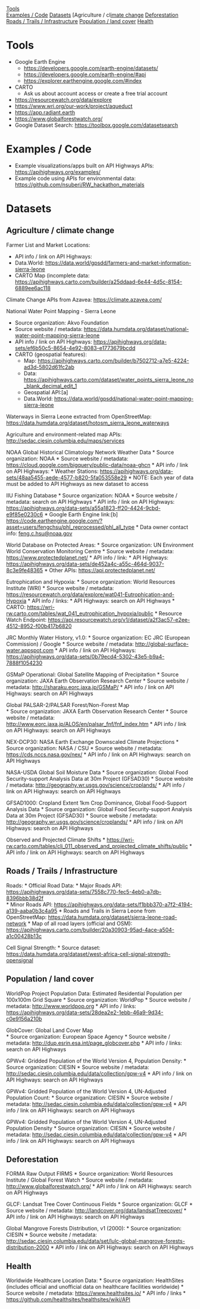 
[Tools](#tools)  
[Examples / Code](#examples--code)
[Datasets](#datasets)
[Agriculture / cl[imate change](#agriculture--cl[imate-change)
[Deforestation](#deforestation)
[Roads / Trails / Infrastructure](#roads--trails--infrastructure)
[Population / land cover](#population--land-cover)
[Health](#health)


# Tools

* Google Earth Engine
   * https://developers.google.com/earth-engine/datasets/ 
   * https://developers.google.com/earth-engine/#api
   * https://explorer.earthengine.google.com/#index 
* CARTO
   * Ask us about account access or create a free trial account
* https://resourcewatch.org/data/explore
* https://www.wri.org/our-work/project/aqueduct 
* https://app.radiant.earth
* https://www.globalforestwatch.org/ 
* Google Dataset Search: https://toolbox.google.com/datasetsearch 

# Examples / Code

* Example visualizations/apps built on API Highways APIs:
https://apihighways.org/examples/
* Example code using APIs for environmental data: https://github.com/nsuberi/RW_hackathon_materials 

# Datasets

## Agriculture / climate change

Farmer List and Market Locations:
   * API info / link on API Highways: 
   * Data.World: https://data.world/gpsdd/farmers-and-market-information-sierra-leone 
   * CARTO Map (incomplete data: https://apihighways.carto.com/builder/a25ddaad-6e44-4d5c-8154-6889ee6ac118 

Climate Change APIs from Azavea:
https://climate.azavea.com/ 

National Water Point Mapping - Sierra Leone
   * Source organization: Akvo Foundation
   * Source website / metadata: https://data.humdata.org/dataset/national-water-point-mapping-sierra-leone 
   * API info / link on API Highways: 
https://apihighways.org/data-sets/ef6b50c5-8654-4e92-8083-e1773679bcdd 
   * CARTO (geospatial features):
      * Map: https://apihighways.carto.com/builder/b7502712-a7e5-4224-ad3d-5802d61fc2ab 
      * Data: https://apihighways.carto.com/dataset/water_points_sierra_leone_no_blank_decimal_edit_1 
      * Geospatial API:[a]
      * Data.World: https://data.world/gpsdd/national-water-point-mapping-sierra-leone 


Waterways in Sierra Leone extracted from OpenStreetMap:
https://data.humdata.org/dataset/hotosm_sierra_leone_waterways 

Agriculture and environment-related map APIs: 
http://sedac.ciesin.columbia.edu/maps/services 

NOAA Global Historical Climatology Network Weather Data 
      * Source organization: NOAA
      * Source website / metadata: https://cloud.google.com/bigquery/public-data/noaa-ghcn 
      * API info / link on API Highways: 
      * Weather Stations: https://apihighways.org/data-sets/48aa5455-aede-4577-b820-5fa053558e29 
      * NOTE: Each year of data must be added to API Highways as new dataset to access 

IIU Fishing Database 
      * Source organization: NOAA
      * Source website / metadata: search on API Highways
      * API info / link on API Highways: https://apihighways.org/data-sets/a55a1823-ff20-4424-9cbd-e9f85e0230c6 
      * Google Earth Engine link:[b] https://code.earthengine.google.com/?asset=users/fengchsu/phl_reprocessed/phl_all_type 
      * Data owner contact info: feng.c.hsu@noaa.gov 

World Database on Protected Areas:
     * Source organization: UN Environment World Conservation Monitoring Centre
     * Source website / metadata: https://www.protectedplanet.net/ 
     * API info / link:
     * API Highways: https://apihighways.org/data-sets/de452a4c-a55c-464d-9037-8c3e9fe48365 
     * Other APIs: https://api.protectedplanet.net/ 

Eutrophication and Hypoxia: 
     * Source organization: World Resources Institute (WRI) 
     * Source website / metadata: https://resourcewatch.org/data/explore/wat041-Eutrophication-and-Hypoxia
     * API info / links:
     * API Highways: search on API Highways
     * CARTO: https://wri-rw.carto.com/tables/wat_041_eutrophication_hypoxia/public 
     * Resource Watch Endpoint: https://api.resourcewatch.org/v1/dataset/a2f3ac57-e2ee-4512-8952-f00b417b6820 

JRC Monthly Water History, v1.0:
      * Source organization: EC JRC (European Commission) / Google
      * Source website / metadata: http://global-surface-water.appspot.com 
      * API info / link on API Highways: https://apihighways.org/data-sets/0b79ecd4-5302-43e5-b9a4-7888f1054230 


GSMaP Operational: Global Satellite Mapping of Precipitation
      * Source organization: JAXA Earth Observation Research Center
      * Source website / metadata: http://sharaku.eorc.jaxa.jp/GSMaP/ 
      * API info / link on API Highways: search on API Highways


Global PALSAR-2/PALSAR Forest/Non-Forest Map        
      * Source organization: JAXA Earth Observation Research Center
      * Source website / metadata: http://www.eorc.jaxa.jp/ALOS/en/palsar_fnf/fnf_index.htm
      * API info / link on API Highways: search on API Highways


NEX-DCP30: NASA Earth Exchange Downscaled Climate Projections
      * Source organization: NASA / CSU
      * Source website / metadata: https://cds.nccs.nasa.gov/nex/
      * API info / link on API Highways: search on API Highways


NASA-USDA Global Soil Moisture Data
      * Source organization: Global Food Security-support Analysis Data at 30m Project (GFSAD30)
      * Source website / metadata: http://geography.wr.usgs.gov/science/croplands/ 
      * API info / link on API Highways: search on API Highways


GFSAD1000: Cropland Extent 1km Crop Dominance, Global Food-Support Analysis Data
      * Source organization: Global Food Security-support Analysis Data at 30m Project (GFSAD30)
      * Source website / metadata: http://geography.wr.usgs.gov/science/croplands/ 
      * API info / link on API Highways: search on API Highways

Observed and Projected Climate Shifts
         * https://wri-rw.carto.com/tables/cli_011_observed_and_projected_climate_shifts/public
         * API info / link on API Highways: search on API Highways

## Roads / Trails / Infrastructure

Roads:
         * Official Road Data:
         	* Major Roads API: https://apihighways.org/data-sets/7558c770-fec5-4eb0-a7db-8396bbb38d2f  
         	* Minor Roads API:
https://apihighways.org/data-sets/f1bbb370-a7f2-4194-a139-aaba0b3c4a95
         * Roads and Trails in Sierra Leone from OpenStreetMap: https://data.humdata.org/dataset/sierra-leone-road-network 
         * Map of all road layers (official and OSM): https://apihighways.carto.com/builder/20a30903-95ad-4ace-a504-a1c00428b13c 


Cell Signal Strength:
         * Source dataset: https://data.humdata.org/dataset/west-africa-cell-signal-strength-opensignal 
   
## Population / land cover

WorldPop Project Population Data: Estimated Residential Population per 100x100m Grid Square
         * Source organization: WorldPop 
         * Source website / metadata: http://www.worldpop.org
         * API info / links: https://apihighways.org/data-sets/28dea2e2-1ebb-46a9-9d34-c0e9156a210b 


GlobCover: Global Land Cover Map        
         * Source organization: European Space Agency 
         * Source website / metadata: http://dup.esrin.esa.int/page_globcover.php
         * API info / links: search on API Highways


GPWv4: Gridded Population of the World Version 4, Population Density:
         * Source organization: CIESIN
         * Source website / metadata: http://sedac.ciesin.columbia.edu/data/collection/gpw-v4 
         * API info / link on API Highways: search on API Highways


GPWv4: Gridded Population of the World Version 4, UN-Adjusted Population Count:
         * Source organization: CIESIN
         * Source website / metadata: http://sedac.ciesin.columbia.edu/data/collection/gpw-v4 
         * API info / link on API Highways: search on API Highways


GPWv4: Gridded Population of the World Version 4, UN-Adjusted Population Density
         * Source organization: CIESIN
         * Source website / metadata: http://sedac.ciesin.columbia.edu/data/collection/gpw-v4 
         * API info / link on API Highways: search on API Highways


## Deforestation

FORMA Raw Output FIRMS
         * Source organization: World Resources Institute / Global Forest Watch
         * Source website / metadata: http://www.globalforestwatch.org/ 
         * API info / link on API Highways: search on API Highways


GLCF: Landsat Tree Cover Continuous Fields
         * Source organization: GLCF
         * Source website / metadata: http://landcover.org/data/landsatTreecover/ 
         * API info / link on API Highways: search on API Highways


Global Mangrove Forests Distribution, v1 (2000):
         * Source organization: CIESIN
         * Source website / metadata: http://sedac.ciesin.columbia.edu/data/set/lulc-global-mangrove-forests-distribution-2000 
         * API info / link on API Highways: search on API Highways


## Health

Worldwide Healthcare Location Data:
         * Source organization: HealthSites (includes official and unofficial data on healthcare facilities worldwide)
         * Source website / metadata: https://www.healthsites.io/
         * API info / links
         * https://github.com/healthsites/healthsites/wiki/API 

